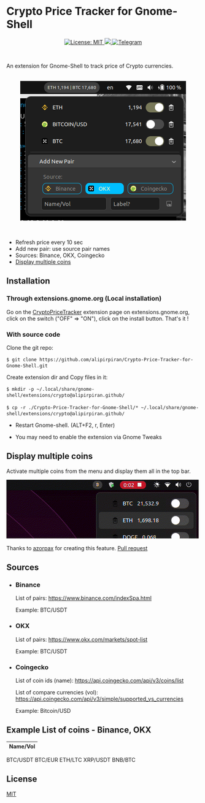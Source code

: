 # Crypto Price Tracker for Gnome-Shell

<p align="center">
 <a href="https://github.com/alipirpiran/Crypto-Price-Tracker-for-Gnome-Shell/blob/master/LICENSE">
  <img alt="License: MIT" src="https://img.shields.io/badge/License-MIT-yellow.svg">
 </a>
 <a href="https://github.com/alipirpiran/Crypto-Price-Tracker-for-Gnome-Shell">
  <img src="https://badges.frapsoft.com/os/v2/open-source.png?v=103">
 </a>
 <a href="https://t.me/mralpr">
  <img src="https://img.shields.io/badge/Chat%20on-telegram-blue" alt="Telegram">
  </a>
 </p>
 <br />
 
An extension for Gnome-Shell to track price of Crypto currencies.
<br />
<br />
<p align="center">
 <img src="https://github.com/alipirpiran/Crypto-Price-Tracker-for-Gnome-Shell/raw/screenshots/2022-11-09%2011.png" alt="Screenshot">
 </p>
 
 <br />
 
* Refresh price every 10 sec
* Add new pair: use source pair names
* Sources: Binance, OKX, Coingecko
* [Display multiple coins](#display-multiple-coins)

## Installation

### Through extensions.gnome.org (Local installation)

Go on the [CryptoPriceTracker](https://extensions.gnome.org/extension/2817/crypto-price-tracker/) extension page on extensions.gnome.org, click on the switch ("OFF" => "ON"), click on the install button. That's it !

### With source code

Clone the git repo:

``` shell
$ git clone https://github.com/alipirpiran/Crypto-Price-Tracker-for-Gnome-Shell.git
```

Create extension dir and Copy files in it:

``` shell
$ mkdir -p ~/.local/share/gnome-shell/extensions/crypto@alipirpiran.github/ 

$ cp -r ./Crypto-Price-Tracker-for-Gnome-Shell/* ~/.local/share/gnome-shell/extensions/crypto@alipirpiran.github/
```

* Restart Gnome-shell. (ALT+F2, r, Enter)

* You may need to enable the extension via Gnome Tweaks

## Display multiple coins

Activate multiple coins from the menu and display them all in the top bar.  
  
<img src="https://github.com/alipirpiran/Crypto-Price-Tracker-for-Gnome-Shell/raw/screenshots/multicoin.gif">

Thanks to [azorpax](https://github.com/azorpax) for creating this feature. [Pull request](https://github.com/alipirpiran/Crypto-Price-Tracker-for-Gnome-Shell/pull/10#issue-1351086191)

## Sources

* ### Binance

    List of pairs: <https://www.binance.com/indexSpa.html>

    Example: BTC/USDT

* ### OKX

    List of pairs: <https://www.okx.com/markets/spot-list>

    Example: BTC/USDT

* ### Coingecko

    List of coin ids (name): <https://api.coingecko.com/api/v3/coins/list>

    List of compare currencies (vol): <https://api.coingecko.com/api/v3/simple/supported_vs_currencies>

    Example: Bitcoin/USD

## Example List of coins - Binance, OKX

| Name/Vol |
| ------ |
BTC/USDT
BTC/EUR
ETH/LTC
XRP/USDT
BNB/BTC

## License

[MIT](https://github.com/alipirpiran/Crypto-Price-Tracker-for-Gnome-Shell/blob/master/LICENSE)
